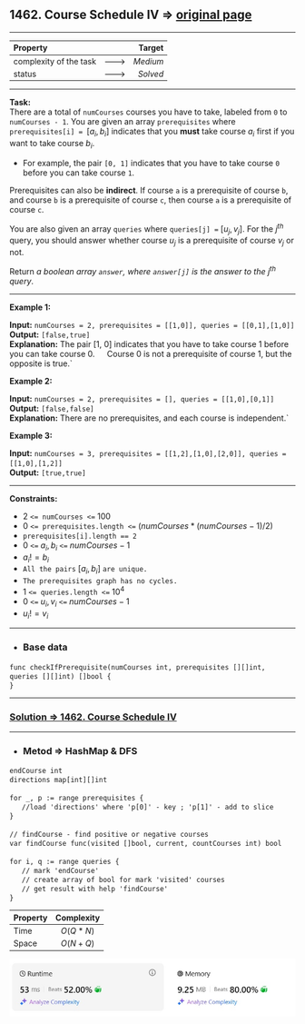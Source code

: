 ## 1462. Course Schedule IV => [original page](https://leetcode.com/problems/course-schedule-iv/description/ "https://leetcode.com/problems/course-schedule-iv/description/")

---
| Property                |      |   Target |              
|:------------------------|:----:|---------:|
| complexity of the task  | ---> | _Medium_ |
| status                  | ---> | _Solved_ |

---
**Task:**  
There are a total of `numCourses` courses you have to take, labeled from `0` to `numCourses - 1`. You are given an array `prerequisites` where `prerequisites[i] = `$[a_i, b_i]$ indicates that you **must** take course $a_i$ first if you want to take course $b_i$.

   * For example, the pair `[0, 1]` indicates that you have to take course `0` before you can take course `1`.

Prerequisites can also be **indirect**. If course `a` is a prerequisite of course `b`, and course `b` is a prerequisite of course `c`, then course `a` is a prerequisite of course `c`.

You are also given an array `queries` where `queries[j] =` $[u_j, v_j]$. For the $j^{th}$ query, you should answer whether course $u_j$ is a prerequisite of course $v_j$ or not.

Return _a boolean array `answer`, where `answer[j]` is the answer to the $j^{th}$ query_.

---
**Example 1:**

**Input:** `numCourses = 2, prerequisites = [[1,0]], queries = [[0,1],[1,0]]`  
**Output:** `[false,true]`  
**Explanation:** The pair [1, 0] indicates that you have to take course 1 before you can take course 0.`  
`Course 0 is not a prerequisite of course 1, but the opposite is true.`  

**Example 2:**

**Input:** `numCourses = 2, prerequisites = [], queries = [[1,0],[0,1]]`  
**Output:** `[false,false]`  
**Explanation:** There are no prerequisites, and each course is independent.`  

**Example 3:**

**Input:** `numCourses = 3, prerequisites = [[1,2],[1,0],[2,0]], queries = [[1,0],[1,2]]`  
**Output:** `[true,true]`  

---
**Constraints:**

   * $2$ `<= numCourses <=` $100$
   * $0$ `<= prerequisites.length <=` $(numCourses * (numCourses - 1) / 2)$
   * `prerequisites[i].length == 2`
   * $0$ `<=` $a_i, b_i$ `<=` $numCourses - 1$
   * $a_i != b_i$
   * `All the pairs` $[a_i, b_i]$ `are unique.`
   * `The prerequisites graph has no cycles.`
   * $1$ `<= queries.length <=` $10^4$
   * $0$ `<=` $u_i, v_i$ `<=` $numCourses - 1$
   * $u_i != v_i$
 
---
* ### Base data

```Golang
func checkIfPrerequisite(numCourses int, prerequisites [][]int, queries [][]int) []bool {
}
```

---
### [Solution => 1462. Course Schedule IV](https://github.com/Ekvo/Leetcode-problems/blob/main/Leetcode-Problems-List/1462-Course-Schedule-IV/leetcodeonefoursixtwo.go "https://github.com/Ekvo/Leetcode-problems/blob/main/Leetcode-Problems-List/1462-Course-Schedule-IV/leetcodeonefoursixtwo.go")

---
* ### Metod => HashMap & DFS
```Golang
endCourse int 
directions map[int][]int

for _, p := range prerequisites {
   //load 'directions' where 'p[0]' - key ; 'p[1]' - add to slice
}

// findCourse - find positive or negative courses
var findCourse func(visited []bool, current, countCourses int) bool

for i, q := range queries {
   // mark 'endCourse'	
   // create array of bool for mark 'visited' courses
   // get result with help 'findCourse'
}
```
| Property | Complexity |              
|:---------|:----------:|
| Time     | $O(Q * N)$ |
| Space    | $O(N + Q)$ |

![submit](https://github.com/Ekvo/Leetcode-problems/blob/main/Leetcode-Problems-Submit-Screenshots/1462_Course_Schedule_IV.jpg)

